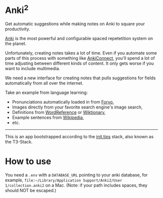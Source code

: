 # Anki<sup>2</sup>
Get automatic suggestions while making notes on Anki to square your productivity.

[Anki](https://apps.ankiweb.net/) is the most powerful and configurable spaced repetetition system on the planet. 

Unfortunately, creating notes takes a lot of time. Even if you automate some parts of this process with something like [AnkiConnect](https://ankiweb.net/shared/info/2055492159), you'll spend a lot of time adjusting between different kinds of content. It only gets worse if you want to include multimedia.

We need a new interface for creating notes that pulls suggestions for fields automatically from all over the internet. 

Take an example from language learning:
- Pronunciations automatically loaded in from [Forvo](https://forvo.com/search/),
- Images directly from your favorite search engine's image search,
- Definitions from [WordReference](https://www.wordreference.com/) or [Wiktionary](https://en.wiktionary.org/wiki/Wiktionary:Main_Page),
- Example sentences from [Wikipedia](https://en.wikipedia.org/),
- etc.

---

This is an app bootstrapped according to the [init.tips](https://init.tips) stack, also known as the T3-Stack.


# How to use

You need a `.env` with a `DATABASE_URL` pointing to your anki database, for example, `file:~/Library/Application Support/Anki2/User 1/collection.anki2` on a Mac. (Note: if your path includes spaces, they should NOT be escaped.)